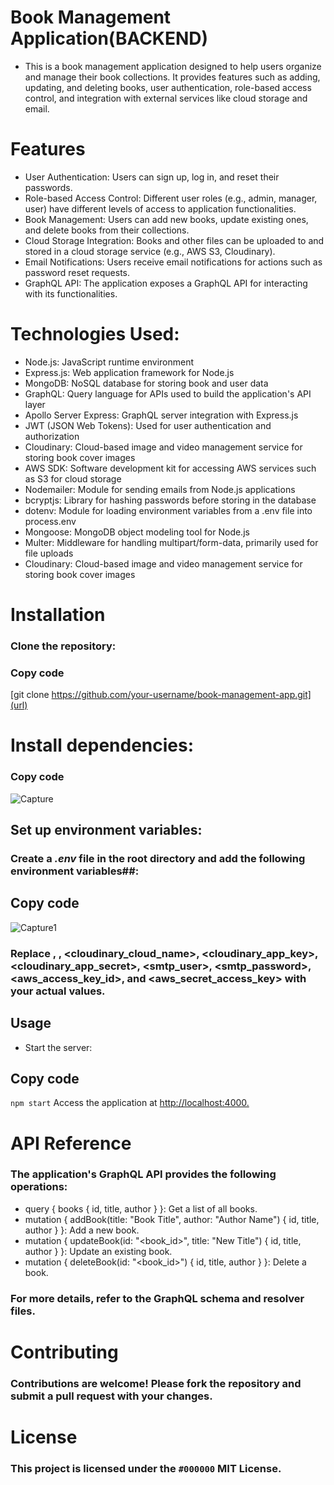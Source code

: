 # Book Management Application(BACKEND)
+ This is a book management application designed to help users organize and manage their book collections. 
It provides features such as adding, updating, and deleting books,
user authentication, role-based access control, and integration with external services like cloud storage and email.
# Features
+ User Authentication: Users can sign up, log in, and reset their passwords.
+ Role-based Access Control: Different user roles (e.g., admin, manager, user) have different levels of access to application functionalities.
+ Book Management: Users can add new books, update existing ones, and delete books from their collections.
+ Cloud Storage Integration: Books and other files can be uploaded to and stored in a cloud storage service (e.g., AWS S3, Cloudinary).
+ Email Notifications: Users receive email notifications for actions such as password reset requests.
+ GraphQL API: The application exposes a GraphQL API for interacting with its functionalities.
# Technologies Used:
+ Node.js: JavaScript runtime environment
+ Express.js: Web application framework for Node.js
+ MongoDB: NoSQL database for storing book and user data
+ GraphQL: Query language for APIs used to build the application's API layer
+ Apollo Server Express: GraphQL server integration with Express.js
+ JWT (JSON Web Tokens): Used for user authentication and authorization
+ Cloudinary: Cloud-based image and video management service for storing book cover images
+ AWS SDK: Software development kit for accessing AWS services such as S3 for cloud storage
+ Nodemailer: Module for sending emails from Node.js applications
+ bcryptjs: Library for hashing passwords before storing in the database
+ dotenv: Module for loading environment variables from a .env file into process.env
+ Mongoose: MongoDB object modeling tool for Node.js
+ Multer: Middleware for handling multipart/form-data, primarily used for file uploads
+ Cloudinary: Cloud-based image and video management service for storing book cover images
# Installation
### Clone the repository:

### Copy code
[git clone https://github.com/your-username/book-management-app.git](url)

# Install dependencies:
### Copy code

![Capture](https://github.com/saswatt23/graphql_bookmgmnt/assets/133504202/01e975d5-3fd5-44f1-aa64-2a3af434a2bd)

## Set up environment variables:

### Create a *.env* file in the root directory and add the following environment variables##:

## Copy code
![Capture1](https://github.com/saswatt23/graphql_bookmgmnt/assets/133504202/245277e5-d18e-41d5-bc12-232e8850cc46)
### Replace <username>, <password>, <cloudinary_cloud_name>, <cloudinary_app_key>, <cloudinary_app_secret>, <smtp_user>, <smtp_password>, <aws_access_key_id>, and <aws_secret_access_key> with your actual values.
## Usage
+ Start the server:
## Copy code
`npm start`
Access the application at [http://localhost:4000.](url)

# API Reference
### The application's GraphQL API provides the following operations:

+ query { books { id, title, author } }: Get a list of all books.
+ mutation { addBook(title: "Book Title", author: "Author Name") { id, title, author } }: Add a new book.
+ mutation { updateBook(id: "<book_id>", title: "New Title") { id, title, author } }: Update an existing book.
+ mutation { deleteBook(id: "<book_id>") { id, title, author } }: Delete a book.
### For more details, refer to the GraphQL schema and resolver files.

# Contributing
### Contributions are welcome! Please fork the repository and submit a pull request with your changes.

# License
### This project is licensed under the `#000000` MIT License.
